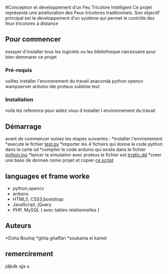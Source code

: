 #Conception et développement d’un Feu Tricolore Intelligent
Ce projet représente une amélioration des Feux tricolores  traditionnels. 
Son objectif principal est le développement d’un système qui permet le contrôle des feux tricolores à distance
[](https://github.com/doha-doha/pfe/blob/master/z.PNG) [](https://github.com/doha-doha/pfe/blob/master/x.PNG) [](https://github.com/doha-doha/pfe/blob/master/a.PNG) [](https://github.com/doha-doha/pfe/blob/master/b.PNG) [](https://github.com/doha-doha/pfe/blob/master/c.PNG) [](https://github.com/doha-doha/pfe/blob/master/d.PNG) [](https://github.com/doha-doha/pfe/blob/master/e.PNG) 
## Pour commencer
essayer d'installer tous les logiciels ou les bibliotheque naicessaire pour bien demmarer ce projet 
### Pré-requis
voillez installer l'environement du travail 
anaconda
python opencv
wampserver 
arduino ide
proteus
sublime text


### Installation 
voila les reference pour aidez vous d installer l environnement du travail


## Démarrage
avant de commencer suivez les etapes suivantes :
*installer l'envirenement
*execute le fichier [test.py](hhh)
*importer les 4 fichiers qui donne le code python dans la carte sd 
*compiler le code arduino qui existe dans le fichier [python.ino]()
*lancer la simulation avec proteus le fichier est [trrafic.dd]() 
*creer une base de donnee nome projet 
et copier  [ce script](https://i.imgur.com/GYTttJ5.png)


## languages et frame worke

+ python,opencv
+ arduino
+ HTML5, CSS3,bootstrap
+ JavaScript, jQuery
+ PHP, MySQL ( avec tables relationnelles )

## Auteurs
*Doha Bouhaj
*ghita ghaffari
*soukaina el kamel
## remercirement 
jdjkdk
sjjs
s


